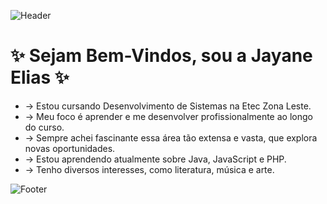 ![Header](https://capsule-render.vercel.app/api?type=waving&height=200&section=header&background=87CEFA,C8A2C8)

 
 #  ✨ Sejam Bem-Vindos, sou a Jayane Elias ✨

- -> Estou cursando Desenvolvimento de Sistemas na Etec Zona Leste.
- -> Meu foco é aprender e me desenvolver profissionalmente ao longo do curso. 
- -> Sempre achei fascinante essa área tão extensa e vasta, que explora novas oportunidades.
- -> Estou aprendendo atualmente sobre Java, JavaScript e PHP.
- -> Tenho diversos interesses, como literatura, música e arte.
  
![Footer](https://capsule-render.vercel.app/api?type=waving&height=200&section=footer&background=87CEFA,C8A2C8)



